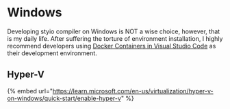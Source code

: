 # Windows

Developing styio compiler on Windows is NOT a wise choice, however, that is my daily life. After suffering the torture of environment installation, I highly recommend developers using [Docker Containers in Visual Studio Code](https://code.visualstudio.com/docs/containers/overview) as their development environment.



## Hyper-V



{% embed url="https://learn.microsoft.com/en-us/virtualization/hyper-v-on-windows/quick-start/enable-hyper-v" %}
